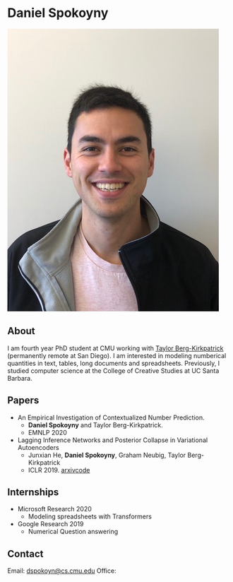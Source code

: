 # Daniel Spokoyny
![pic](resources/bio.jpeg)

## About
I am fourth year PhD student at CMU working with [Taylor Berg-Kirkpatrick](https://cseweb.ucsd.edu/~tberg/) (permanently remote at San Diego).
I am interested in modeling numberical quantities in text, tables, long documents and spreadsheets.
Previously, I studied computer science at the College of Creative Studies at UC Santa Barbara.

## Papers
- An Empirical Investigation of Contextualized Number Prediction. 
    + **Daniel Spokoyny** and Taylor Berg-Kirkpatrick.
    + EMNLP 2020  
- Lagging Inference Networks and Posterior Collapse in Variational Autoencoders
    + Junxian He, **Daniel Spokoyny**, Graham Neubig, Taylor Berg-Kirkpatrick
    + ICLR 2019. [arxiv](https://arxiv.org/abs/1901.05534)[code](https://github.com/jxhe/vae-lagging-encoder)

## Internships
- Microsoft Research 2020
    + Modeling spreadsheets with Transformers
- Google Research 2019
    + Numerical Question answering

## Contact
Email: dspokoyn@cs.cmu.edu
Office:

